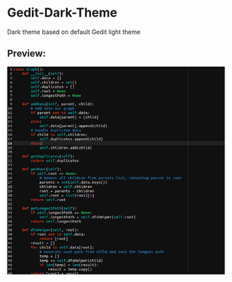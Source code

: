# Gedit-Dark-Theme
Dark theme based on default Gedit light theme

## Preview:

![Preview of theme](https://raw.githubusercontent.com/sseanik/Gedit-Dark-Theme/master/previewTheme.png)

